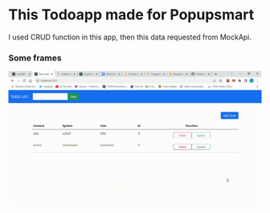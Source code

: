 <h1>This Todoapp made for Popupsmart</h1>

I used CRUD function in this app, then this data requested from MockApi.

<h3>Some frames</h3>

![](./popurus_todos.gif)